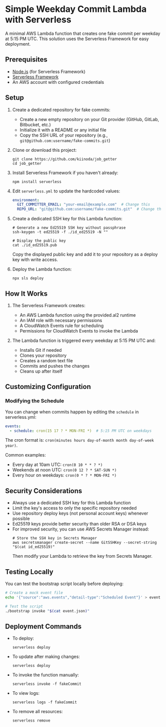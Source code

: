 # Simple Weekday Commit Lambda with Serverless

A minimal AWS Lambda function that creates one fake commit per weekday at 5:15 PM UTC. This solution uses the Serverless Framework for easy deployment.

## Prerequisites

- [Node.js](https://nodejs.org/) (for Serverless Framework)
- [Serverless Framework](https://www.serverless.com/)
- An AWS account with configured credentials

## Setup

1. Create a dedicated repository for fake commits:
   - Create a new empty repository on your Git provider (GitHub, GitLab, Bitbucket, etc.)
   - Initialize it with a README or any initial file
   - Copy the SSH URL of your repository (e.g., `git@github.com:username/fake-commits.git`)

2. Clone or download this project:
   ```
   git clone https://github.com/kiinoda/job_getter
   cd job_getter
   ```

3. Install Serverless Framework if you haven't already:
   ```
   npm install serverless
   ```

4. Edit `serverless.yml` to update the hardcoded values:
   ```yaml
   environment:
     GIT_COMMITTER_EMAIL: "your-email@example.com"  # Change this
     REPO_URL: "git@github.com:username/fake-commits.git"  # Change this to your repo URL
   ```

5. Create a dedicated SSH key for this Lambda function:
   ```
   # Generate a new Ed25519 SSH key without passphrase
   ssh-keygen -t ed25519 -f ./id_ed25519 -N ""
   
   # Display the public key
   cat ./id_ed25519.pub
   ```
   
   Copy the displayed public key and add it to your repository as a deploy key with write access.

6. Deploy the Lambda function:
   ```
   npx sls deploy
   ```

## How It Works

1. The Serverless Framework creates:
   - An AWS Lambda function using the provided.al2 runtime
   - An IAM role with necessary permissions
   - A CloudWatch Events rule for scheduling
   - Permissions for CloudWatch Events to invoke the Lambda

2. The Lambda function is triggered every weekday at 5:15 PM UTC and:
   - Installs Git if needed
   - Clones your repository
   - Creates a random text file
   - Commits and pushes the changes
   - Cleans up after itself

## Customizing Configuration

### Modifying the Schedule

You can change when commits happen by editing the `schedule` in serverless.yml:

```yaml
events:
  - schedule: cron(15 17 ? * MON-FRI *)  # 5:15 PM UTC on weekdays
```

The cron format is: `cron(minutes hours day-of-month month day-of-week year)`.

Common examples:
- Every day at 10am UTC: `cron(0 10 * * ? *)`
- Weekends at noon UTC: `cron(0 12 ? * SAT-SUN *)`
- Every hour on weekdays: `cron(0 * ? * MON-FRI *)`

## Security Considerations

- Always use a dedicated SSH key for this Lambda function
- Limit the key's access to only the specific repository needed
- Use repository deploy keys (not personal account keys) whenever possible
- Ed25519 keys provide better security than older RSA or DSA keys
- For improved security, you can use AWS Secrets Manager instead:
  ```
  # Store the SSH key in Secrets Manager
  aws secretsmanager create-secret --name GitSSHKey --secret-string "$(cat id_ed25519)"
  ```
  Then modify your Lambda to retrieve the key from Secrets Manager.

## Testing Locally

You can test the bootstrap script locally before deploying:

```bash
# Create a mock event file
echo '{"source":"aws.events","detail-type":"Scheduled Event"}' > event.json

# Test the script
./bootstrap invoke "$(cat event.json)"
```

## Deployment Commands

- To deploy:
  ```
  serverless deploy
  ```

- To update after making changes:
  ```
  serverless deploy
  ```

- To invoke the function manually:
  ```
  serverless invoke -f fakeCommit
  ```

- To view logs:
  ```
  serverless logs -f fakeCommit
  ```

- To remove all resources:
  ```
  serverless remove
  ```

